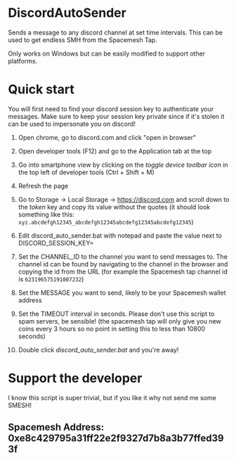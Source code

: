 # DiscordAutoSender
Sends a message to any discord channel at set time intervals. This can be used to get endless SMH from the Spacemesh Tap.

Only works on Windows but can be easily modified to support other platforms.

# Quick start
You will first need to find your discord session key to authenticate your messages. Make sure to keep your session key private since if it's stolen it can be used to impersonate you on discord!

1. Open chrome, go to discord.com and click "open in browser"

2. Open developer tools (F12) and go to the Application tab at the top

3. Go into smartphone view by clicking on the *toggle device toolbar icon* in the top left of developer tools (Ctrl + Shift + M)

4. Refresh the page

5. Go to Storage -> Local Storage -> https://discord.com and scroll down to the *token* key and copy its value without the quotes (it should look something like this: `xyz.abcdefgh12345_abcdefgh12345abcdefg12345abcdefg12345`)

6. Edit discord_auto_sender.bat with notepad and paste the value next to DISCORD_SESSION_KEY=

7. Set the CHANNEL_ID to the channel you want to send messages to. The channel id can be found by navigating to the channel in the browser and copying the id from the URL (for example the Spacemesh tap channel id is `623196575191007232`)

8. Set the MESSAGE you want to send, likely to be your Spacemesh wallet address

9. Set the TIMEOUT interval in seconds. Please don't use this script to spam servers, be sensible! (the spacemesh tap will only give you new coins every 3 hours so no point in setting this to less than 10800 seconds)

10. Double click *discord_auto_sender.bat* and you're away!

# Support the developer
I know this script is super trivial, but if you like it why not send me some SMESH!


## Spacemesh Address: 0xe8c429795a31ff22e2f9327d7b8a3b77ffed393f